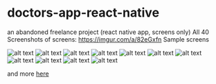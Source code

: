# doctors-app-react-native
an abandoned freelance project (react native app, screens only)
All 40 Screenshots of screens: https://imgur.com/a/82eGxfn
Sample screens


![alt text](https://i.imgur.com/H1QpwAr.png)
![alt text](https://i.imgur.com/jr7Yxm7.png)
![alt text](https://i.imgur.com/0YmPzmJ.png)
![alt text](https://i.imgur.com/C2B6o8V.png)
![alt text](https://i.imgur.com/2FWCWbm.png)
![alt text](https://i.imgur.com/rkB3QfP.png)
![alt text](https://i.imgur.com/mksjXO8.png)
![alt text](https://i.imgur.com/fYQgR0I.png)
![alt text](https://i.imgur.com/52ywis8.png)
![alt text](https://i.imgur.com/56eeRSM.png)
![alt text](https://i.imgur.com/KiAOoYb.png)


and more [here](https://imgur.com/a/82eGxfn)




